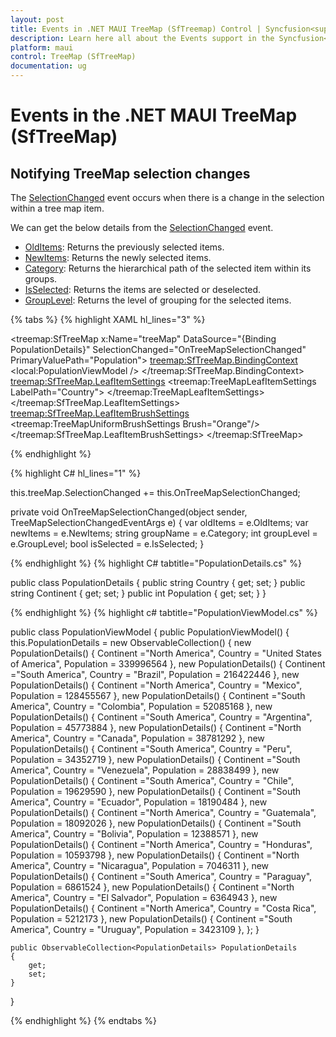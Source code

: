 ```yaml
---
layout: post
title: Events in .NET MAUI TreeMap (SfTreemap) Control | Syncfusion<sup>&reg;</sup>
description: Learn here all about the Events support in the Syncfusion<sup>&reg;</sup> .NET MAUI TreeMap (SfTreemap) control and more.
platform: maui
control: TreeMap (SfTreeMap)
documentation: ug
---
```


# Events in the .NET MAUI TreeMap (SfTreeMap)

## Notifying TreeMap selection changes

The [SelectionChanged](https://help.syncfusion.com/cr/maui/Syncfusion.Maui.TreeMap.SfTreeMap.html#Syncfusion_Maui_TreeMap_SfTreeMap_SelectionChanged) event occurs when there is a change in the selection within a tree map item.

We can get the below details from the [SelectionChanged](https://help.syncfusion.com/cr/maui/Syncfusion.Maui.TreeMap.SfTreeMap.html#Syncfusion_Maui_TreeMap_SfTreeMap_SelectionChanged) event.

 * [OldItems](https://help.syncfusion.com/cr/maui/Syncfusion.Maui.TreeMap.TreeMapSelectionChangedEventArgs.html#Syncfusion_Maui_TreeMap_TreeMapSelectionChangedEventArgs_OldItems): Returns the previously selected items.
 * [NewItems](https://help.syncfusion.com/cr/maui/Syncfusion.Maui.TreeMap.TreeMapSelectionChangedEventArgs.html#Syncfusion_Maui_TreeMap_TreeMapSelectionChangedEventArgs_NewItems): Returns the newly selected items.
 * [Category](https://help.syncfusion.com/cr/maui/Syncfusion.Maui.TreeMap.TreeMapSelectionChangedEventArgs.html#Syncfusion_Maui_TreeMap_TreeMapSelectionChangedEventArgs_Category): Returns the hierarchical path of the selected item within its groups.
 * [IsSelected](https://help.syncfusion.com/cr/maui/Syncfusion.Maui.TreeMap.TreeMapSelectionChangedEventArgs.html#Syncfusion_Maui_TreeMap_TreeMapSelectionChangedEventArgs_IsSelected): Returns the items are selected or deselected.
 * [GroupLevel](https://help.syncfusion.com/cr/maui/Syncfusion.Maui.TreeMap.TreeMapSelectionChangedEventArgs.html#Syncfusion_Maui_TreeMap_TreeMapSelectionChangedEventArgs_GroupLevel): Returns the level of grouping for the selected items.

{% tabs %}
{% highlight XAML hl_lines="3" %}

<treemap:SfTreeMap x:Name="treeMap"
                   DataSource="{Binding PopulationDetails}"
                   SelectionChanged="OnTreeMapSelectionChanged"
                   PrimaryValuePath="Population">
    <treemap:SfTreeMap.BindingContext>
        <local:PopulationViewModel />
    </treemap:SfTreeMap.BindingContext>
    <treemap:SfTreeMap.LeafItemSettings>
        <treemap:TreeMapLeafItemSettings LabelPath="Country">
        </treemap:TreeMapLeafItemSettings>
    </treemap:SfTreeMap.LeafItemSettings>
    <treemap:SfTreeMap.LeafItemBrushSettings>
        <treemap:TreeMapUniformBrushSettings Brush="Orange"/>
    </treemap:SfTreeMap.LeafItemBrushSettings>
</treemap:SfTreeMap>

{% endhighlight %}

{% highlight C# hl_lines="1" %}

this.treeMap.SelectionChanged += this.OnTreeMapSelectionChanged;

 private void OnTreeMapSelectionChanged(object sender, TreeMapSelectionChangedEventArgs e)
 {
     var oldItems = e.OldItems;
     var newItems = e.NewItems;
     string groupName = e.Category;
     int groupLevel = e.GroupLevel;
     bool isSelected = e.IsSelected;
 }

{% endhighlight %}
{% highlight C# tabtitle="PopulationDetails.cs" %}

public class PopulationDetails
{
    public string Country { get; set; }
    public string Continent { get; set; }
    public int Population { get; set; }
}

{% endhighlight %}
{% highlight c# tabtitle="PopulationViewModel.cs" %}

public class PopulationViewModel
{
    public PopulationViewModel()
    {
        this.PopulationDetails = new ObservableCollection<PopulationDetails>()
        {
            new PopulationDetails() { Continent ="North America", Country = "United States of America", Population = 339996564 },
            new PopulationDetails() { Continent ="South America", Country = "Brazil", Population = 216422446 },
            new PopulationDetails() { Continent ="North America", Country = "Mexico", Population = 128455567 },
            new PopulationDetails() { Continent ="South America", Country = "Colombia", Population = 52085168 },
            new PopulationDetails() { Continent ="South America", Country = "Argentina", Population = 45773884 },
            new PopulationDetails() { Continent ="North America", Country = "Canada", Population = 38781292 },
            new PopulationDetails() { Continent ="South America", Country = "Peru", Population = 34352719 },
            new PopulationDetails() { Continent ="South America", Country = "Venezuela", Population = 28838499 },
            new PopulationDetails() { Continent ="South America", Country = "Chile", Population = 19629590 },
            new PopulationDetails() { Continent ="South America", Country = "Ecuador", Population = 18190484 },
            new PopulationDetails() { Continent ="North America", Country = "Guatemala", Population = 18092026 },
            new PopulationDetails() { Continent ="South America", Country = "Bolivia", Population = 12388571 },
            new PopulationDetails() { Continent ="North America", Country = "Honduras", Population = 10593798 },
            new PopulationDetails() { Continent ="North America", Country = "Nicaragua", Population = 7046311 },
            new PopulationDetails() { Continent ="South America", Country = "Paraguay", Population = 6861524 },
            new PopulationDetails() { Continent ="North America", Country = "El Salvador", Population = 6364943 },
            new PopulationDetails() { Continent ="North America", Country = "Costa Rica", Population = 5212173 },
            new PopulationDetails() { Continent ="South America", Country = "Uruguay", Population = 3423109 },
        };
    }

    public ObservableCollection<PopulationDetails> PopulationDetails
    {
        get;
        set;
    }
}

{% endhighlight %}
{% endtabs %}